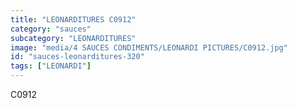 ```yaml
---
title: "LEONARDITURES C0912"
category: "sauces"
subcategory: "LEONARDITURES"
image: "media/4 SAUCES CONDIMENTS/LEONARDI PICTURES/C0912.jpg"
id: "sauces-leonarditures-320"
tags: ["LEONARDI"]
---
```


C0912
